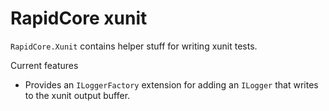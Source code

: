 # RapidCore xunit

`RapidCore.Xunit` contains helper stuff for writing xunit tests. 

Current features

- Provides an `ILoggerFactory` extension for adding an `ILogger` that writes to the xunit output buffer. 
